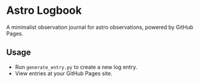 # Astro Logbook

A minimalist observation journal for astro observations, powered by GitHub Pages.

## Usage
- Run `generate_entry.py` to create a new log entry.
- View entries at your GitHub Pages site.
